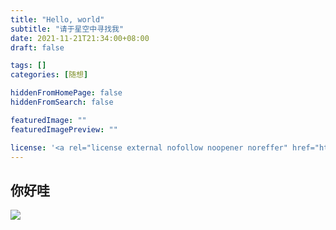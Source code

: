 ```yaml
---
title: "Hello, world"
subtitle: "请于星空中寻找我"
date: 2021-11-21T21:34:00+08:00
draft: false

tags: []
categories: [随想]

hiddenFromHomePage: false
hiddenFromSearch: false

featuredImage: ""
featuredImagePreview: ""

license: '<a rel="license external nofollow noopener noreffer" href="https://creativecommons.org/licenses/by-nc/4.0/" target="_blank">CC BY-NC 4.0</a>'
---
```


## 你好哇

![](https://nehopicbed.oss-cn-beijing.aliyuncs.com/img/202111221439080.png)